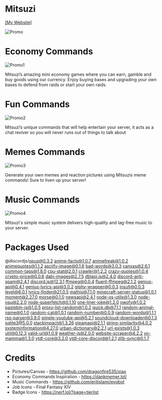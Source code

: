 # Mitsuzi
[[My Website]](http://sagaanpillai.com/)

![Promo](https://github.com/ContionMig/Mitsuzi-JS/blob/main/img/Photoshops/promo.png?raw=true)
 
# Economy Commands
![Promo1](https://github.com/ContionMig/Mitsuzi-JS/blob/main/img/Photoshops/economy-commands.png?raw=true)

Mitsuzi’s amazing mini economy games where you can earn, gamble and buy goods using our currency. Enjoy buying bases and upgrading your own bases to defend from raids or start your own raids.

# Fun Commands
![Promo2](https://github.com/ContionMig/Mitsuzi-JS/blob/main/img/Photoshops/fun-commands.png?raw=true)

Mitsuzi’s unique commands that will help entertain your server, it acts as a chat reviver so you will never runs out of things to talk about
 
# Memes Commands
![Promo3](https://github.com/ContionMig/Mitsuzi-JS/blob/main/img/Photoshops/memes-commands.png?raw=true)

Generate your own memes and reaction pictures using Mitsuzis meme commands! Sure to liven up your server!

# Music Commands
![Promo4](https://github.com/ContionMig/Mitsuzi-JS/blob/main/img/Photoshops/music-commands.png?raw=true)

Mitsuzi's simple music system delivers high-quality and lag-free music to your server.
 
# Packages Used

@discordjs/opus@0.3.2
anime-facts@1.0.7
animefreak@1.0.2
animequotes@1.1.2
asciify-image@0.1.6
bad-words@3.0.3
canvas@2.6.1
common-tags@1.8.0
cpu-stat@2.0.1
crawler@1.2.2
crazy-quotes@1.0.4
crypto-price@0.0.6
dabi-images@2.7.5
dblapi.js@2.4.0
discord-anti-spam@2.4.1
discord.js@12.3.1
ffmpeg@0.0.4
fluent-ffmpeg@2.1.2
genius-api@0.4.1
genius-lyrics-api@3.0.2
giphy-wrapper@0.0.3
insult@0.0.3
level@6.0.1
lyrics-finder@21.0.5
mathjs@7.1.0
minecraft-server-status@1.0.1
moment@2.27.0
morse@0.1.0
newsapi@2.4.1
node-os-utils@1.3.0
node-osu@2.2.0
node-superfetch@0.1.10
one-liner-joke@1.2.0
owofy@1.0.2
pastebin-js@1.0.5
proxy-list-random@1.0.2
quick.db@7.1.1
random-animal-name@0.1.0
random-cat@1.0.1
random-number@0.0.9
random-words@1.1.1
rss-parser@3.9.0
simple-youtube-api@5.2.1
soundcloud-downloader@0.1.3
sqlite3@5.0.0
stackimpact@1.3.26
steamapi@2.1.1
string-similarity@4.0.2
systeminformation@4.27.0
urban-dictionary@2.2.1
url-exists@1.0.3
util@0.12.3
valid-url@1.0.9
weather-js@2.0.0
website-scraper@4.2.2
yo-mamma@1.3.0
ytdl-core@3.2.0
ytdl-core-discord@1.2.1
zlib-sync@0.1.7
 
# Credits
- Pictures/Canvas - https://github.com/dragonfire535/xiao
- Economy Commands Inspiration - https://dankmemer.lol/
- Music Commands - https://github.com/eritislami/evobot
- Job Icons - Final Fantasy XIV
- Badge Icons - https://nerf.lol/?page=tierlist
 
 
 
